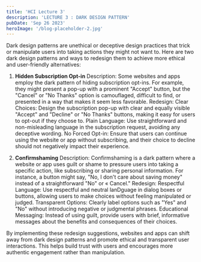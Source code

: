 ```yaml
---
title: 'HCI Lecture 3'
description: 'LECTURE 3 : DARK DESIGN PATTERN'
pubDate: 'Sep 26 2023'
heroImage: '/blog-placeholder-2.jpg'
---
```


Dark design patterns are unethical or deceptive design practices that trick or manipulate users into taking actions they might not want to. Here are two dark design patterns and ways to redesign them to achieve more ethical and user-friendly alternatives:

1. **Hidden Subscription Opt-in**
Description: Some websites and apps employ the dark pattern of hiding subscription opt-ins. For example, they might present a pop-up with a prominent "Accept" button, but the "Cancel" or "No Thanks" option is camouflaged, difficult to find, or presented in a way that makes it seem less favorable.
Redesign:
Clear Choices: Design the subscription pop-up with clear and equally visible "Accept" and "Decline" or "No Thanks" buttons, making it easy for users to opt-out if they choose to.
Plain Language: Use straightforward and non-misleading language in the subscription request, avoiding any deceptive wording.
No Forced Opt-in: Ensure that users can continue using the website or app without subscribing, and their choice to decline should not negatively impact their experience.

2. **Confirmshaming**
Description: Confirmshaming is a dark pattern where a website or app uses guilt or shame to pressure users into taking a specific action, like subscribing or sharing personal information. For instance, a button might say, "No, I don't care about saving money" instead of a straightforward "No" or « Cancel."
Redesign:
Respectful Language: Use respectful and neutral lanDguage in dialog boxes or buttons, allowing users to make choices without feeling manipulated or judged.
Transparent Options: Clearly label options such as "Yes" and "No" without introducing negative or judgmental phrases.
Educational Messaging: Instead of using guilt, provide users with brief, informative messages about the benefits and consequences of their choices.

By implementing these redesign suggestions, websites and apps can shift away from dark design patterns and promote ethical and transparent user interactions. This helps build trust with users and encourages more authentic engagement rather than manipulation.